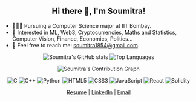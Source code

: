 <h2 align="center">Hi there 👋, I'm Soumitra!</h2>

- 👨🏽‍💻 Pursuing a Computer Science major at IIT Bombay.
- 🌱 Interested in ML, Web3, Cryptocurrencies, Maths and Statistics, Computer Vision, Finance, Economics, Politics...
- 💬 Feel free to reach me: soumitra1854@gmail.com.

<p align="center">
  <img src="https://github-readme-stats.vercel.app/api?username=soumitra1854&show_icons=true&count_private=true&theme=radical&hide_border=true&hide=issues,contribs&bg_color=00000000&hide_title=true" alt="Soumitra's GitHub stats" />
  <img src="https://github-readme-stats.vercel.app/api/top-langs/?username=soumitra1854&layout=compact&hide_border=true&theme=radical&bg_color=00000000&langs_count=6&hide=jupyter%20notebook,tex,css,php&hide_title=true" alt="Top Languages" />
</p>
<p align="center">
  <img src="https://github-readme-activity-graph.vercel.app/graph?username=soumitra1854&bg_color=00000000&color=e4e2e2&line=f85d7f&point=f8d866&area=true&hide_border=true" alt="Soumitra's Contribution Graph" />
</p>

<p align="center">
  <img src="https://img.shields.io/badge/c-%2300599C.svg?style=for-the-badge&logo=c&logoColor=white" alt="C"/>
  <img src="https://img.shields.io/badge/c++-%2300599C.svg?style=for-the-badge&logo=c%2B%2B&logoColor=white" alt="C++"/>
  <img src="https://img.shields.io/badge/python-3670A0?style=for-the-badge&logo=python&logoColor=ffdd54" alt="Python"/>
  <img src="https://img.shields.io/badge/html5-%23E34F26.svg?style=for-the-badge&logo=html5&logoColor=white" alt="HTML5"/>
  <img src="https://img.shields.io/badge/css3-%231572B6.svg?style=for-the-badge&logo=css3&logoColor=white" alt="CSS3"/>
  <img src="https://img.shields.io/badge/javascript-%23323330.svg?style=for-the-badge&logo=javascript&logoColor=%23F7DF1E" alt="JavaScript"/>
  <img src="https://img.shields.io/badge/react-%2320232a.svg?style=for-the-badge&logo=react&logoColor=%2361DAFB" alt="React"/>
  <img src="https://img.shields.io/badge/Solidity-%23363636.svg?style=for-the-badge&logo=solidity&logoColor=white" alt="Solidity"/>
</p>

<p align="center">
  <a href="https://drive.google.com/file/d/1YBt7Si5_Fk6dDbLY4U-uo-f5M5ZD76oc/view?usp=sharing" target="blank">Resume</a> |
  <a href="https://www.linkedin.com/in/soumitra1854" target="blank">LinkedIn</a> |
  <a href="mailto:soumitra1854@gmail.com" target="blank">Email</a>
</p>
